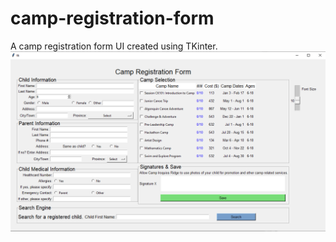 # camp-registration-form
A camp registration form UI created using TKinter.  
![UI Demo](https://github.com/helenxiia/camp-registration-form/blob/main/UI%20Demo.png?raw=true)  
